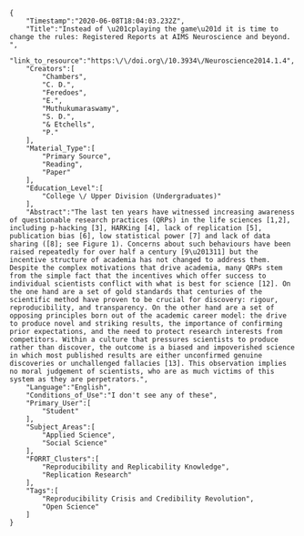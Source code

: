 
    {
        "Timestamp":"2020-06-08T18:04:03.232Z",
        "Title":"Instead of \u201cplaying the game\u201d it is time to change the rules: Registered Reports at AIMS Neuroscience and beyond. ",
        "link_to_resource":"https:\/\/doi.org\/10.3934\/Neuroscience2014.1.4",
        "Creators":[
            "Chambers",
            "C. D.",
            "Feredoes",
            "E.",
            "Muthukumaraswamy",
            "S. D.",
            "& Etchells",
            "P."
        ],
        "Material_Type":[
            "Primary Source",
            "Reading",
            "Paper"
        ],
        "Education_Level":[
            "College \/ Upper Division (Undergraduates)"
        ],
        "Abstract":"The last ten years have witnessed increasing awareness of questionable research practices (QRPs) in the life sciences [1,2], including p-hacking [3], HARKing [4], lack of replication [5], publication bias [6], low statistical power [7] and lack of data sharing ([8]; see Figure 1). Concerns about such behaviours have been raised repeatedly for over half a century [9\u201311] but the incentive structure of academia has not changed to address them. Despite the complex motivations that drive academia, many QRPs stem from the simple fact that the incentives which offer success to individual scientists conflict with what is best for science [12]. On the one hand are a set of gold standards that centuries of the scientific method have proven to be crucial for discovery: rigour, reproducibility, and transparency. On the other hand are a set of opposing principles born out of the academic career model: the drive to produce novel and striking results, the importance of confirming prior expectations, and the need to protect research interests from competitors. Within a culture that pressures scientists to produce rather than discover, the outcome is a biased and impoverished science in which most published results are either unconfirmed genuine discoveries or unchallenged fallacies [13]. This observation implies no moral judgement of scientists, who are as much victims of this system as they are perpetrators.",
        "Language":"English",
        "Conditions_of_Use":"I don't see any of these",
        "Primary_User":[
            "Student"
        ],
        "Subject_Areas":[
            "Applied Science",
            "Social Science"
        ],
        "FORRT_Clusters":[
            "Reproducibility and Replicability Knowledge",
            "Replication Research"
        ],
        "Tags":[
            "Reproducibility Crisis and Credibility Revolution",
            "Open Science"
        ]
    }
